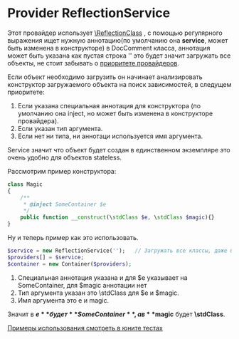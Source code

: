 # Provider ReflectionService

Этот провайдер использует [\ReflectionClass](http://php.net/manual/ru/class.reflectionclass.php)
, с помощью регулярного выражения ищет нужную аннотацию(по умолчанию она **service**, может быть изменена в 
конструкторе) в DocComment класса, аннотация может быть указана как пустая строка '' это будет значит загружать все 
объекты, не стоит забывать о [приоритете провайдеров](../providerPrioritet.md).

Если объект необходимо загрузить он начинает анализировать конструктор загружаемого объекта на поиск зависимостей, в 
следущем приоритете:

1. Если указана специальная аннотация для конструктора (по умолчанию она inject, но может быть изменена в конструкторе 
провайдера).
2. Если указан тип аргумента.
3. Если нет ни типа, ни аннотаци используется имя аргумента.

Service значит что объект будет создан в единственном экземпляре это очень удобно для объектов stateless.

Рассмотрим пример конструктора:

```php
class Magic
{
    /**
     * @inject SomeContainer $e
     */
    public function __construct(\stdClass $e, \stdClass $magic){}
}
```

Ну и теперь пример как это использовать.

```php
$service = new ReflectionService('');   // Загружать все классы, даже без анотаций
$providers[] = $service;
$container = new Container($providers);
```

1. Специальная аннотация указана и для $e указывает на SomeContainer, для $magic аннотации нет
2. Тип аргумента указан это \stdClass для $e и $magic.
3. Имя аргумента это e и magic.

Значит в **$e** будет **SomeContainer**, а в **$magic** будет **\stdClass**. 

[Примеры использования смотреть в юните тестах](../../test/Unit/Provider/ReflectionServiceTest.php)